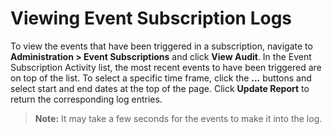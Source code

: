 [title]: # (Viewing Event Subscription Logs)
[tags]: # (XXX)
[priority]: # (50)

# Viewing Event Subscription Logs

To view the events that have been triggered in a subscription, navigate to **Administration > Event Subscriptions** and click **View Audit**. In the Event Subscription Activity list, the most recent events to have been triggered are on top of the list. To select a specific time frame, click the **...** buttons and select start and end dates at the top of the page. Click **Update Report** to return the corresponding log entries.

> **Note:** It may take a few seconds for the events to make it into the log.
